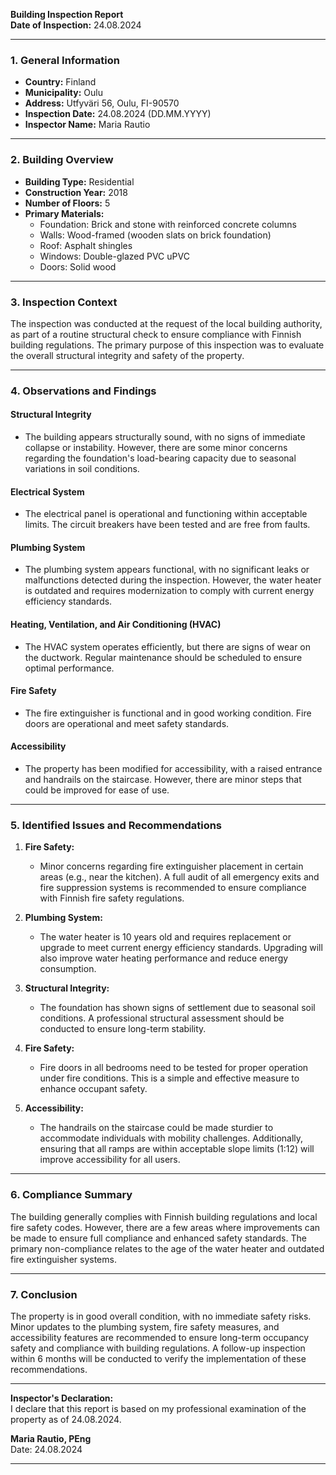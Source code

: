 

**Building Inspection Report**  
**Date of Inspection:** 24.08.2024  

---

### **1. General Information**  
- **Country:** Finland  
- **Municipality:** Oulu  
- **Address:** Utfyväri 56, Oulu, FI-90570  
- **Inspection Date:** 24.08.2024 (DD.MM.YYYY)  
- **Inspector Name:** Maria Rautio  

---

### **2. Building Overview**  
- **Building Type:** Residential  
- **Construction Year:** 2018  
- **Number of Floors:** 5  
- **Primary Materials:**  
  - Foundation: Brick and stone with reinforced concrete columns  
  - Walls: Wood-framed (wooden slats on brick foundation)  
  - Roof: Asphalt shingles  
  - Windows: Double-glazed PVC uPVC  
  - Doors: Solid wood  

---

### **3. Inspection Context**  
The inspection was conducted at the request of the local building authority, as part of a routine structural check to ensure compliance with Finnish building regulations. The primary purpose of this inspection was to evaluate the overall structural integrity and safety of the property.

---

### **4. Observations and Findings**  

#### **Structural Integrity**  
- The building appears structurally sound, with no signs of immediate collapse or instability. However, there are some minor concerns regarding the foundation's load-bearing capacity due to seasonal variations in soil conditions.  

#### **Electrical System**  
- The electrical panel is operational and functioning within acceptable limits. The circuit breakers have been tested and are free from faults.  

#### **Plumbing System**  
- The plumbing system appears functional, with no significant leaks or malfunctions detected during the inspection. However, the water heater is outdated and requires modernization to comply with current energy efficiency standards.  

#### **Heating, Ventilation, and Air Conditioning (HVAC)**  
- The HVAC system operates efficiently, but there are signs of wear on the ductwork. Regular maintenance should be scheduled to ensure optimal performance.  

#### **Fire Safety**  
- The fire extinguisher is functional and in good working condition. Fire doors are operational and meet safety standards.  

#### **Accessibility**  
- The property has been modified for accessibility, with a raised entrance and handrails on the staircase. However, there are minor steps that could be improved for ease of use.  

---

### **5. Identified Issues and Recommendations**  

1. **Fire Safety:**  
   - Minor concerns regarding fire extinguisher placement in certain areas (e.g., near the kitchen). A full audit of all emergency exits and fire suppression systems is recommended to ensure compliance with Finnish fire safety regulations.  

2. **Plumbing System:**  
   - The water heater is 10 years old and requires replacement or upgrade to meet current energy efficiency standards. Upgrading will also improve water heating performance and reduce energy consumption.  

3. **Structural Integrity:**  
   - The foundation has shown signs of settlement due to seasonal soil conditions. A professional structural assessment should be conducted to ensure long-term stability.  

4. **Fire Safety:**  
   - Fire doors in all bedrooms need to be tested for proper operation under fire conditions. This is a simple and effective measure to enhance occupant safety.  

5. **Accessibility:**  
   - The handrails on the staircase could be made sturdier to accommodate individuals with mobility challenges. Additionally, ensuring that all ramps are within acceptable slope limits (1:12) will improve accessibility for all users.  

---

### **6. Compliance Summary**  
The building generally complies with Finnish building regulations and local fire safety codes. However, there are a few areas where improvements can be made to ensure full compliance and enhanced safety standards. The primary non-compliance relates to the age of the water heater and outdated fire extinguisher systems.

---

### **7. Conclusion**  
The property is in good overall condition, with no immediate safety risks. Minor updates to the plumbing system, fire safety measures, and accessibility features are recommended to ensure long-term occupancy safety and compliance with building regulations. A follow-up inspection within 6 months will be conducted to verify the implementation of these recommendations.

---

**Inspector's Declaration:**  
I declare that this report is based on my professional examination of the property as of 24.08.2024.  

**Maria Rautio, PEng**  
Date: 24.08.2024  

---